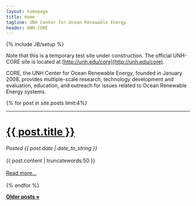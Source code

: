 ```yaml
---
layout: homepage
title: Home
tagline: UNH Center for Ocean Renewable Energy
header: UNH-CORE
---
```

{% include JB/setup %}

Note that this is a temporary test site under construction. The official UNH-CORE site is located at
[http://unh.edu/core](http://unh.edu/core).

CORE, the UNH Center for Ocean Renewable Energy, founded in January 2008, provides multiple-scale research,
technology development and evaluation, education, and outreach for issues related to Ocean Renewable Energy 
systems.

<div id="home">
    {% for post in site.posts limit:4%}
      <hr>
      <a href="{{ post.url }}"><h1>{{ post.title }}</h1></a>
      <span><i>Posted {{ post.date | date_to_string }}</i></span><br><br>
      {{ post.content | truncatewords:50 }}<br><br>
       <a href="{{ post.url }}">Read more...</a><br><br>
    {% endfor %}
</div>

<a href="posts.html"><b>Older posts &raquo;</b></a>
